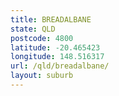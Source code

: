```yaml
---
title: BREADALBANE
state: QLD
postcode: 4800
latitude: -20.465423
longitude: 148.516317
url: /qld/breadalbane/
layout: suburb
---
```

